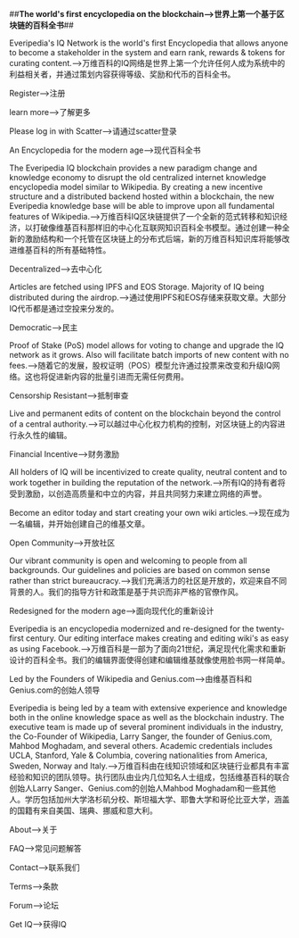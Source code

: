 


##**The world's first encyclopedia on the blockchain——>世界上第一个基于区块链的百科全书**##




Everipedia's IQ Network is the world's first Encyclopedia that allows anyone to become a stakeholder in the system and earn rank, rewards & tokens for curating content.——>万维百科的IQ网络是世界上第一个允许任何人成为系统中的利益相关者，并通过策划内容获得等级、奖励和代币的百科全书。

Register——>注册 

learn more——>了解更多 

Please log in with Scatter——>请通过scatter登录



An Encyclopedia for the modern age——>现代百科全书

The Everipedia IQ blockchain provides a new paradigm change and knowledge economy to disrupt the old centralized internet knowledge encyclopedia model similar to Wikipedia. By creating a new incentive structure and a distributed backend hosted within a blockchain, the new Everipedia knowledge base will be able to improve upon all fundamental features of Wikipedia.——>万维百科IQ区块链提供了一个全新的范式转移和知识经济，以打破像维基百科那样旧的中心化互联网知识百科全书模型。通过创建一种全新的激励结构和一个托管在区块链上的分布式后端，新的万维百科知识库将能够改进维基百科的所有基础特性。

Decentralized——>去中心化

Articles are fetched using IPFS and EOS Storage. Majority of IQ being distributed during the airdrop.——>通过使用IPFS和EOS存储来获取文章。大部分IQ代币都是通过空投来分发的。

Democratic——>民主

Proof of Stake (PoS) model allows for voting to change and upgrade the IQ network as it grows. Also will facilitate batch imports of new content with no fees.——>随着它的发展，股权证明（POS）模型允许通过投票来改变和升级IQ网络。这也将促进新内容的批量引进而无需任何费用。


Censorship Resistant——>抵制审查


Live and permanent edits of content on the blockchain beyond the control of a central authority.——>可以越过中心化权力机构的控制，对区块链上的内容进行永久性的编辑。

Financial Incentive——>财务激励

All holders of IQ will be incentivized to create quality, neutral content and to work together in building the reputation of the network.——>所有IQ的持有者将受到激励，以创造高质量和中立的内容，并且共同努力来建立网络的声誉。

Become an editor today and start creating your own wiki articles.——>现在成为一名编辑，并开始创建自己的维基文章。

Open Community——>开放社区

Our vibrant community is open and welcoming to people from all backgrounds. Our guidelines and policies are based on common sense rather than strict bureaucracy.——>我们充满活力的社区是开放的，欢迎来自不同背景的人。我们的指导方针和政策是基于共识而非严格的官僚作风。



Redesigned for the modern age——>面向现代化的重新设计

Everipedia is an encyclopedia modernized and re-designed for the twenty-first century. Our editing interface makes creating and editing wiki's as easy as using Facebook.——>万维百科是一部为了面向21世纪，满足现代化需求和重新设计的百科全书。我们的编辑界面使得创建和编辑维基就像使用脸书网一样简单。

Led by the Founders of Wikipedia and Genius.com——>由维基百科和 Genius.com的创始人领导

Everipedia is being led by a team with extensive experience and knowledge both in the online knowledge space as well as the blockchain industry. The executive team is made up of several prominent individuals in the industry, the Co-Founder of Wikipedia, Larry Sanger, the founder of Genius.com, Mahbod Moghadam, and several others. Academic credentials includes UCLA, Stanford, Yale & Columbia, covering nationalities from America, Sweden, Norway and Italy.——>万维百科由在线知识领域和区块链行业都具有丰富经验和知识的团队领导。执行团队由业内几位知名人士组成，包括维基百科的联合创始人Larry Sanger、Genius.com的创始人Mahbod Moghadam和一些其他人。学历包括加州大学洛杉矶分校、斯坦福大学、耶鲁大学和哥伦比亚大学，涵盖的国籍有来自美国、瑞典、挪威和意大利。

About——>关于

FAQ——>常见问题解答

Contact——>联系我们

Terms——>条款

Forum——>论坛

Get IQ——>获得IQ
